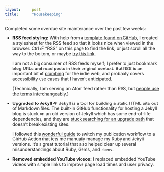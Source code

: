 ```yaml
---
layout:     post
title:      "Housekeeping"
---
```


Completed some overdue site maintenance over the past few weeks:

- **RSS feed styling:**
  With help from a
  [template found on GitHub](https://gist.github.com/andrewstiefel/57a0a400aa2deb6c9fe18c6da4e16e0f),
  I created a stylesheet for the RSS feed so that it looks nice when
  viewed in the browser. Ctrl+F “RSS” on this page to find the link,
  or just scroll all the way to the bottom, or maybe
  [try this link](/feed.xml).

  I am not a big consumer of RSS feeds myself; I prefer to just
  bookmark blog URLs and read posts in their original context. But RSS
  is an important bit of
  [plumbing](https://inessential.com/2013/03/14/why_i_love_rss_and_you_do_too.html)
  for the indie web, and probably covers accessibility use cases
  that I haven’t anticipated.

  (Technically, I am serving an Atom feed rather than RSS, but
  [people use the terms interchangeably](https://indieweb.org/RSS).)

- **Upgraded to Jekyll 4:**
  Jekyll is a tool for building a static HTML site out of Markdown files.
  The built-in GitHub functionality for hosting a Jekyll blog is stuck
  on an old version of Jekyll which has some end-of-life dependencies,
  and they are
  [stuck searching for an upgrade path](https://github.com/github/pages-gem/issues/651#issuecomment-581069671)
  that doesn’t break existing sites.

  I followed this
  [wonderful guide](https://www.moncefbelyamani.com/making-github-pages-work-with-latest-jekyll/)
  to switch my publication workflow to a GitHub Action that lets me manually
  manage my Ruby and Jekyll versions. It’s a great tutorial that also helped
  clear up several misunderstandings about Ruby, Gems, and `rbenv`.

- **Removed embedded YouTube videos:**
  I replaced embedded YouTube videos with simple links to improve page load
  times and user privacy.
